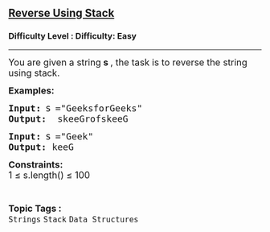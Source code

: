 <h2><a href="https://www.geeksforgeeks.org/problems/reverse-a-string-using-stack/1?page=12&status=unsolved&sortBy=submissions">Reverse Using Stack</a></h2><h3>Difficulty Level : Difficulty: Easy</h3><hr><div class="problems_problem_content__Xm_eO"><p><span style="font-size: 18px;">You are given a string<strong> s </strong>, the task is to reverse the string using stack.</span></p>
<p><span style="font-size: 18px;"><strong>Examples:</strong></span></p>
<pre><span style="font-size: 18px;"><strong>Input:</strong></span> <span style="font-size: 14pt;">s</span> <span style="font-size: 18px;">="GeeksforGeeks"</span>
<span style="font-size: 18px;"><strong>Output:</strong></span><span style="font-size: 18px;">  skeeGrofskeeG<br></span></pre>
<pre><span style="font-size: 18px;"><strong>Input:</strong></span> <span style="font-size: 14pt;">s</span> <span style="font-size: 18px;">="Geek"</span>
<span style="font-size: 18px;"><strong>Output:</strong></span><span style="font-size: 18px;"> keeG</span></pre>
<p><span style="font-size: 18px;"><strong>Constraints:</strong></span><br><span style="font-size: 18px;">1 ≤ s.length() ≤ 100</span></p></div><br><p><span style=font-size:18px><strong>Topic Tags : </strong><br><code>Strings</code>&nbsp;<code>Stack</code>&nbsp;<code>Data Structures</code>&nbsp;